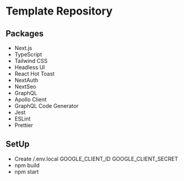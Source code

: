 # Template Repository

## Packages

- Next.js
- TypeScript
- Tailwind CSS
- Headless UI
- React Hot Toast
- NextAuth
- NextSeo
- GraphQL
- Apollo Client
- GraphQL Code Generator
- Jest
- ESLint
- Prettier

## SetUp

- Create /.env.local
  GOOGLE_CLIENT_ID
  GOOGLE_CLIENT_SECRET
- npm build
- npm start
